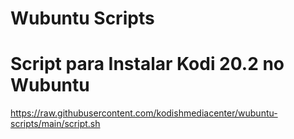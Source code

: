 # Wubuntu Scripts

# Script para Instalar Kodi 20.2 no Wubuntu

https://raw.githubusercontent.com/kodishmediacenter/wubuntu-scripts/main/script.sh
